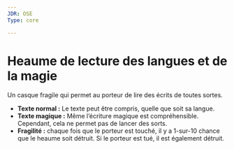 ```yaml
---
JDR: OSE
Type: core

---
```

# Heaume de lecture des langues et de la magie

Un casque fragile qui permet au porteur de lire des écrits de toutes sortes.

- **Texte normal :** Le texte peut être compris, quelle que soit sa langue.
- **Texte magique :** Même l’écriture magique est compréhensible. Cependant, cela ne permet pas de lancer des sorts.
- **Fragilité :** chaque fois que le porteur est touché, il y a 1-sur-10 chance que le heaume soit détruit. Si le porteur est tué, il est également détruit.